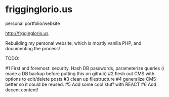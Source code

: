# frigginglorio.us
personal portfolio/website

http://frgginglorio.us

Rebuilding my personal website, which is mostly vanilla PHP, and documenting the process!

TODO:


#1 First and foremost: security. Hash DB passwords, parameterize queries (i made a DB backup before putting this on github)
#2 flesh out CMS with options to edit/delete posts
#3 clean up filestructure
#4 generalize CMS better so it could be reused.
#5 Add some cool stuff with REACT
#6 Add decent content!
